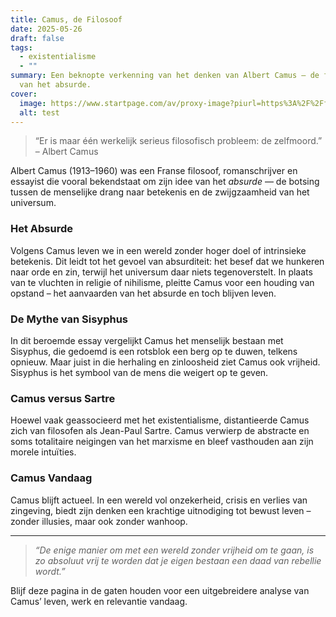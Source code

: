 ```yaml
---
title: Camus, de Filosoof
date: 2025-05-26
draft: false
tags:
  - existentialisme
  - ""
summary: Een beknopte verkenning van het denken van Albert Camus – de filosoof
  van het absurde.
cover:
  image: https://www.startpage.com/av/proxy-image?piurl=https%3A%2F%2Ffilco.es%2Fuploads%2F2022%2F03%2Fzyro-image.jpg&sp=1748256507T59b63e4205e7db3857b70c15f14379d758b8cf4477becb96213e4a60c4a5fd23
  alt: test
---
```

> “Er is maar één werkelijk serieus filosofisch probleem: de zelfmoord.” – Albert Camus

Albert Camus (1913–1960) was een Franse filosoof, romanschrijver en essayist die vooral bekendstaat om zijn idee van het *absurde* — de botsing tussen de menselijke drang naar betekenis en de zwijgzaamheid van het universum.

### Het Absurde

Volgens Camus leven we in een wereld zonder hoger doel of intrinsieke betekenis. Dit leidt tot het gevoel van absurditeit: het besef dat we hunkeren naar orde en zin, terwijl het universum daar niets tegenoverstelt. In plaats van te vluchten in religie of nihilisme, pleitte Camus voor een houding van opstand – het aanvaarden van het absurde en toch blijven leven.

### De Mythe van Sisyphus

In dit beroemde essay vergelijkt Camus het menselijk bestaan met Sisyphus, die gedoemd is een rotsblok een berg op te duwen, telkens opnieuw. Maar juist in die herhaling en zinloosheid ziet Camus ook vrijheid. Sisyphus is het symbool van de mens die weigert op te geven.

### Camus versus Sartre

Hoewel vaak geassocieerd met het existentialisme, distantieerde Camus zich van filosofen als Jean-Paul Sartre. Camus verwierp de abstracte en soms totalitaire neigingen van het marxisme en bleef vasthouden aan zijn morele intuïties.

### Camus Vandaag

Camus blijft actueel. In een wereld vol onzekerheid, crisis en verlies van zingeving, biedt zijn denken een krachtige uitnodiging tot bewust leven – zonder illusies, maar ook zonder wanhoop.

---

> _“De enige manier om met een wereld zonder vrijheid om te gaan, is zo absoluut vrij te worden dat je eigen bestaan een daad van rebellie wordt.”_

Blijf deze pagina in de gaten houden voor een uitgebreidere analyse van Camus’ leven, werk en relevantie vandaag.
